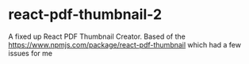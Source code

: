 # react-pdf-thumbnail-2
A fixed up React PDF Thumbnail Creator. Based of the https://www.npmjs.com/package/react-pdf-thumbnail which had a few issues for me
